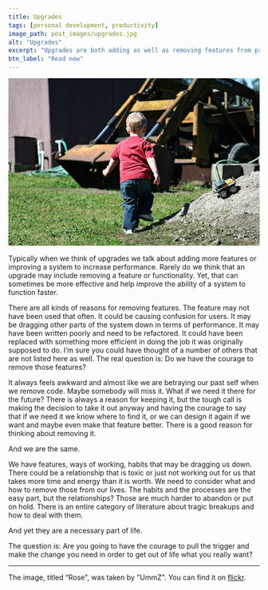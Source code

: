 ```yaml
---
title: Upgrades
tags: [personal development, productivity]
image_path: post_images/upgrades.jpg
alt: "Upgrades"
excerpt: "Upgrades are both adding as well as removing features from products."
btn_label: "Read now"
---
```

![upgrades][image]

Typically when we think of upgrades we talk about adding more features or improving a system to increase performance. Rarely do we think that an upgrade may include removing a feature or functionality. Yet, that can sometimes be more effective and help improve the ability of a system to function faster.

There are all kinds of reasons for removing features. The feature may not have been used that often. It could be causing confusion for users. It may be dragging other parts of the system down in terms of performance. It may have been written poorly and need to be refactored. It could have been replaced with something more efficient in doing the job it was originally supposed to do. I’m sure you could have thought of a number of others that are not listed here as well. The real question is: Do we have the courage to remove those features?

It always feels awkward and almost like we are betraying our past self when we remove code. Maybe somebody will miss it. What if we need it there for the future? There is always a reason for keeping it, but the tough call is making the decision to take it out anyway and having the courage to say that if we need it we know where to find it, or we can design it again if we want and maybe even make that feature better. There is a good reason for thinking about removing it.

And we are the same.

We have features, ways of working, habits that may be dragging us down. There could be a relationship that is toxic or just not working out for us that takes more time and energy than it is worth. We need to consider what and how to remove those from our lives. The habits and the processes are the easy part, but the relationships? Those are much harder to abandon or put on hold. There is an entire category of literature about tragic breakups and how to deal with them.

And yet they are a necessary part of life.

The question is: Are you going to have the courage to pull the trigger and make the change you need in order to get out of life what you really want?

---
The image, titled “Rose", was taken by "UmmZ". You can find it on [flickr][flickr].

[image]: /images/post_images/upgrades.jpg
[flickr]: https://www.flickr.com/photos/34143066@N08/3825748813
